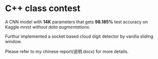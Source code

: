# C++ class contest
A CNN model with **14K** parameters that gets **98.185%** test accuracy on Kaggle mnist *without data augmentations*.

Furthur implemented a socket based cloud digit detector by vanilla sliding window.

Please refer to my chinese report(说明.docx) for more details. 
